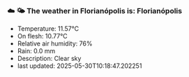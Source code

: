### ☁️ 🌤️  The weather in Florianópolis is: Florianópolis

- Temperature: 11.57°C
- On flesh: 10.77°C
- Relative air humidity: 76%
- Rain: 0.0 mm
- Description: Clear sky
- last updated: 2025-05-30T10:18:47.202251
